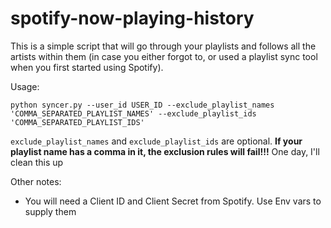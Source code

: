 # spotify-now-playing-history

This is a simple script that will go through your playlists and follows all the artists within them (in case you either forgot to, or used a playlist sync tool when you first started using Spotify). 

Usage: 

`python syncer.py --user_id USER_ID --exclude_playlist_names 'COMMA_SEPARATED_PLAYLIST_NAMES' --exclude_playlist_ids 'COMMA_SEPARATED_PLAYLIST_IDS'`

`exclude_playlist_names` and `exclude_playlist_ids` are optional. **If your playlist name has a comma in it, the exclusion rules will fail!!!** One day, I'll clean this up

Other notes: 

* You will need a Client ID and Client Secret from Spotify. Use Env vars to supply them

